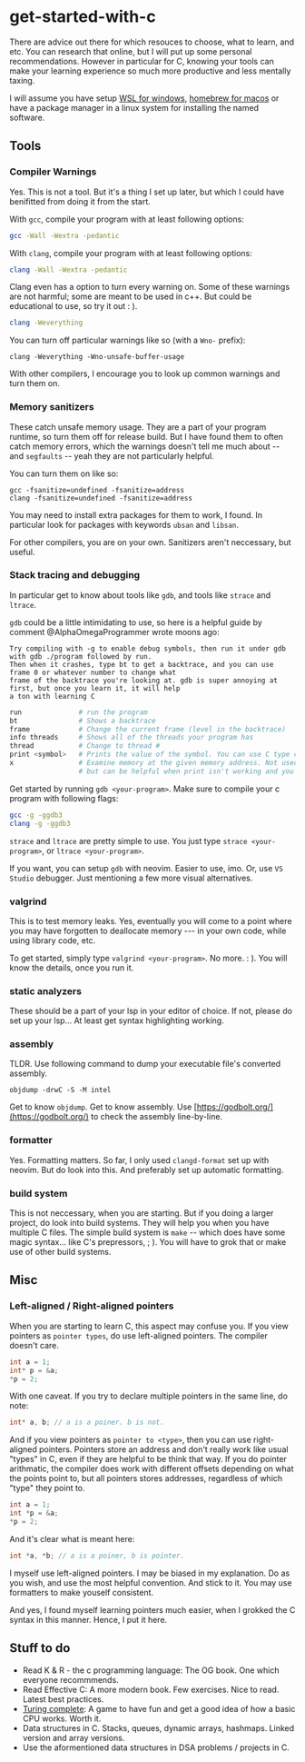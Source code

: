 # get-started-with-c

There are advice out there for which resouces to choose, what to learn, and etc. You can research that online,
but I will put up some personal recommendations. However in particular for C, knowing your tools can make your
learning experience so much more productive and less mentally taxing.

I will assume you have setup [WSL for windows](https://learn.microsoft.com/en-us/windows/wsl/install),
[homebrew for macos](https://brew.sh/) or have a package manager in a linux system for installing the named software.

## Tools
### Compiler Warnings

Yes. This is not a tool. But it's a thing I set up later, but which I could have benifitted from doing it from the start.

With `gcc`, compile your program with at least following options:
```bash
gcc -Wall -Wextra -pedantic
```

With `clang`, compile your program with at least following options:
```bash
clang -Wall -Wextra -pedantic
```

Clang even has a option to turn every warning on. Some of these warnings are not harmful; some are meant to be used in c++.
But could be educational to use, so try it out : ).
```bash
clang -Weverything
```

You can turn off particular warnings like so (with a `Wno-` prefix):
```
clang -Weverything -Wno-unsafe-buffer-usage
```

With other compilers, I encourage you to look up common warnings and turn them on.

### Memory sanitizers

These catch unsafe memory usage. They are a part of your program runtime, so turn them off for release build. But I have
found them to often catch memory errors, which the warnings doesn't tell me much about -- and `segfaults` -- yeah they are
not particularly helpful.

You can turn them on like so:
```
gcc -fsanitize=undefined -fsanitize=address
clang -fsanitize=undefined -fsanitize=address
```
You may need to install extra packages for them to work, I found. In particular look for packages with keywords `ubsan` and `libsan`.

For other compilers, you are on your own. Sanitizers aren't neccessary, but useful.

### Stack tracing and debugging

In particular get to know about tools like `gdb`, and tools like `strace` and `ltrace`.

`gdb` could be a little intimidating to use, so here is a helpful guide by comment @AlphaOmegaProgrammer wrote moons ago:
```https://godbolt.org/
Try compiling with -g to enable debug symbols, then run it under gdb with gdb ./program followed by run.
Then when it crashes, type bt to get a backtrace, and you can use frame 0 or whatever number to change what
frame of the backtrace you're looking at. gdb is super annoying at first, but once you learn it, it will help
a ton with learning C
```

```bash
run              # run the program
bt               # Shows a backtrace
frame            # Change the current frame (level in the backtrace)
info threads     # Shows all of the threads your program has
thread           # Change to thread #
print <symbol>   # Prints the value of the symbol. You can use C type casting here
x                # Examine memory at the given memory address. Not used much,
                 # but can be helpful when print isn't working and you don't know why
```

Get started by running `gdb <your-program>`. Make sure to compile your c program with following flags:
```bash
gcc -g -ggdb3
clang -g -ggdb3
```

`strace` and `ltrace` are pretty simple to use. You just type `strace <your-program>`, or `ltrace <your-program>`.

If you want, you can setup `gdb` with neovim. Easier to use, imo. Or, use `VS Studio` debugger. Just mentioning
a few more visual alternatives.

### valgrind

This is to test memory leaks. Yes, eventually you will come to a point where you may have forgotten to deallocate
memory --- in your own code, while using library code, etc.

To get started, simply type `valgrind <your-program>`. No more. : ). You will know the details, once you run it.

### static analyzers

These should be a part of your lsp in your editor of choice. If not, please do set up your lsp... At least get
syntax highlighting working.

### assembly

TLDR. Use following command to dump your executable file's converted assembly.

```
objdump -drwC -S -M intel
```

Get to know `objdump`. Get to know assembly. Use [https://godbolt.org/](https://godbolt.org/) to check the assembly
line-by-line.

### formatter

Yes. Formatting matters. So far, I only used `clangd-format` set up with neovim. But do look into this. And preferably
set up automatic formatting.

### build system

This is not neccessary, when you are starting. But if you doing a larger project, do look into build systems. They will
help you when you have multiple C files. The simple build system is `make` -- which does have some magic syntax...
like C's prepressors, ; ). You will have to grok that or make use of other build systems.

## Misc

### Left-aligned / Right-aligned pointers

When you are starting to learn C, this aspect may confuse you. If you view pointers as `pointer types`, do use left-aligned
pointers. The compiler doesn't care.
```c
int a = 1;
int* p = &a;
*p = 2;
```
With one caveat. If you try to declare multiple pointers in the same line, do note:
```c
int* a, b; // a is a poiner. b is not.
```

And if you view pointers as `pointer to <type>`, then you can use right-aligned pointers. Pointers store an address and don't really work
like usual "types" in C, even if they are helpful to be think that way. If you do pointer arithmatic, the compiler does work with different
offsets depending on what the points point to, but all pointers stores addresses, regardless of which "type" they point to.
```c
int a = 1;
int *p = &a;
*p = 2;
```
And it's clear what is meant here:
```c
int *a, *b; // a is a poiner, b is pointer.
```

I myself use left-aligned pointers. I may be biased in my explanation. Do as you wish, and use the most helpful convention.
And stick to it. You may use formatters to make youself consistent.

And yes, I found myself learning pointers much easier, when I grokked the C syntax in this manner. Hence, I put it here.

## Stuff to do

- Read K & R - the c programming language: The OG book. One which everyone recommmends.
- Read Effective C: A more modern book. Few exercises. Nice to read. Latest best practices.
- [Turing complete](https://store.steampowered.com/app/1444480/Turing_Complete/): A game to have fun and get a good idea of
how a basic CPU works. Worth it.
- Data structures in C. Stacks, queues, dynamic arrays, hashmaps. Linked version and array versions.
- Use the aformentioned data structures in DSA problems / projects in C.
